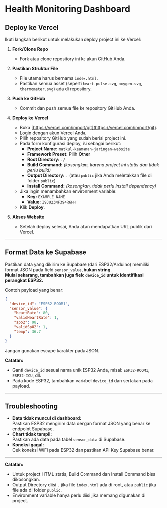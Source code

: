 # Health Monitoring Dashboard

## Deploy ke Vercel

Ikuti langkah berikut untuk melakukan deploy project ini ke Vercel:

1. **Fork/Clone Repo**
   - Fork atau clone repository ini ke akun GitHub Anda.

2. **Pastikan Struktur File**
   - File utama harus bernama `index.html`.
   - Pastikan semua asset (seperti `heart-pulse.svg`, `oxygen.svg`, `thermometer.svg`) ada di repository.

3. **Push ke GitHub**
   - Commit dan push semua file ke repository GitHub Anda.

4. **Deploy ke Vercel**
   - Buka [https://vercel.com/import/git](https://vercel.com/import/git).
   - Login dengan akun Vercel Anda.
   - Pilih repository GitHub yang sudah berisi project ini.
   - Pada form konfigurasi deploy, isi sebagai berikut:
     - **Project Name:** `matkul-keamanan-jaringan-website`
     - **Framework Preset:** Pilih **Other**
     - **Root Directory:** `./`
     - **Build Command:** *(kosongkan, karena project ini statis dan tidak perlu build)*
     - **Output Directory:** `.` (atau `public` jika Anda meletakkan file di folder `public`)
     - **Install Command:** *(kosongkan, tidak perlu install dependency)*
   - Jika ingin menambahkan environment variable:
     - **Key:** `EXAMPLE_NAME`
     - **Value:** `I9JU23NF394R6HH`
   - Klik **Deploy**.

5. **Akses Website**
   - Setelah deploy selesai, Anda akan mendapatkan URL publik dari Vercel.

---

## Format Data ke Supabase

Pastikan data yang dikirim ke Supabase (dari ESP32/Arduino) memiliki format JSON pada field `sensor_value`, **bukan string**.  
**Mulai sekarang, tambahkan juga field `device_id` untuk identifikasi perangkat ESP32.**

Contoh payload yang benar:
```json
{
  "device_id": "ESP32-ROOM1",
  "sensor_value": {
    "heartRate": 80,
    "validHeartRate": 1,
    "spo2": 98,
    "validSpO2": 1,
    "temp": 36.7
  }
}
```
Jangan gunakan escape karakter pada JSON.

**Catatan:**  
- Ganti `device_id` sesuai nama unik ESP32 Anda, misal: `ESP32-ROOM1`, `ESP32-ICU`, dll.
- Pada kode ESP32, tambahkan variabel `device_id` dan sertakan pada payload.

---

## Troubleshooting

- **Data tidak muncul di dashboard:**  
  Pastikan ESP32 mengirim data dengan format JSON yang benar ke endpoint Supabase.
- **Chart tidak tampil:**  
  Pastikan ada data pada tabel `sensor_data` di Supabase.
- **Koneksi gagal:**  
  Cek koneksi WiFi pada ESP32 dan pastikan API Key Supabase benar.

---

**Catatan:**  
- Untuk project HTML statis, Build Command dan Install Command bisa dikosongkan.
- Output Directory diisi `.` jika file `index.html` ada di root, atau `public` jika file ada di folder `public`.
- Environment variable hanya perlu diisi jika memang digunakan di project.
